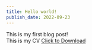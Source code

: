 ```yaml
---
title: Hello world!
publish_date: 2022-09-23
---
```


This is my first blog post!<br>
This is my CV <a href="/cv.pdf" download>Click to Download</a>

